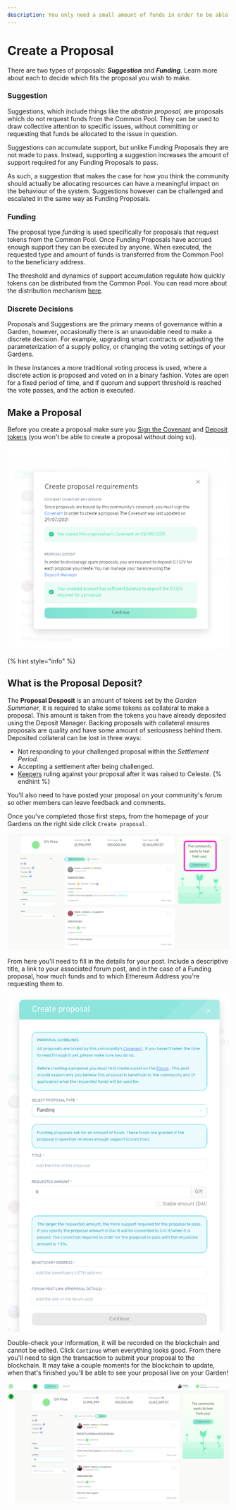 ```yaml
---
description: You only need a small amount of funds in order to be able to create a proposal
---
```


# Create a Proposal

There are two types of proposals: _**Suggestion**_ and _**Funding**_. Learn more about each to decide which fits the proposal you wish to make.

### Suggestion

Suggestions, which include things like the _abstain proposal,_ are proposals which do not request funds from the Common Pool. They can be used to draw collective attention to specific issues, without committing or requesting that funds be allocated to the issue in question.

Suggestions can accumulate support, but unlike Funding Proposals they are not made to pass. Instead, supporting a suggestion increases the amount of support required for any Funding Proposals to pass.

As such, a suggestion that makes the case for how you think the community should actually be allocating resources can have a meaningful impact on the behaviour of the system. Suggestions however can be challenged and escalated in the same way as Funding Proposals.

### Funding

The proposal type _funding_ is used specifically for proposals that request tokens from the Common Pool. Once Funding Proposals have accrued enough support they can be executed by anyone. When executed, the requested type and amount of funds is transferred from the Common Pool to the beneficiary address.

The threshold and dynamics of support accumulation regulate how quickly tokens can be distributed from the Common Pool. You can read more about the distribution mechanism [here](https://wiki.1hive.org/projects/honey/distribution).

### Discrete Decisions

Proposals and Suggestions are the primary means of governance within a Garden, however, occasionally there is an unavoidable need to make a discrete decision. For example, upgrading smart contracts or adjusting the parameterization of a supply policy, or changing the voting settings of your Gardens.

In these instances a more traditional voting process is used, where a discrete action is proposed and voted on in a binary fashion. Votes are open for a fixed period of time, and if quorum and support threshold is reached the vote passes, and the action is executed.

## Make a Proposal

Before you create a proposal make sure you [Sign the Covenant](../getting-started/signing-the-covenant.md) and [Deposit tokens](../getting-started/deposit-collateral.md) \(you won't be able to create a proposal without doing so\).

![](../../.gitbook/assets/image%20%282%29.png)

{% hint style="info" %}
## What is the Proposal Deposit?

The **Proposal Desposit** is an amount of tokens set by the _Garden Summoner_, it is required to stake some tokens as collateral to make a proposal. This amount is taken from the tokens you have already deposited using the Deposit Manager. Backing proposals with collateral ensures proposals are quality and have some amount of seriousness behind them. Deposited collateral can be lost in three ways:

* Not responding to your challenged proposal within the _Settlement Period_.
* Accepting a settlement after being challenged.
* [Keepers](https://1hive.gitbook.io/celeste/key-concepts#keepers) ruling against your proposal after it was raised to Celeste.
{% endhint %}

You'll also need to have posted your proposal on your community's forum so other members can leave feedback and comments.

Once you've completed those first steps, from the homepage of your Gardens on the right side click `Create proposal.`

![](../../.gitbook/assets/createProposal.png)

From here you'll need to fill in the details for your post. Include a descriptive title, a link to your associated forum post, and in the case of a Funding proposal, how much funds and to which Ethereum Address you're requesting them to.

![](../../.gitbook/assets/proposalForm.png)

Double-check your information, it will be recorded on the blockchain and cannot be edited. Click `Continue` when everything looks good. From there you'll need to sign the transaction to submit your proposal to the blockchain. It may take a couple moments for the blockchain to update, when that's finished you'll be able to see your proposal live on your Garden!

![](../../.gitbook/assets/image.png)

